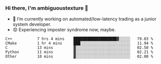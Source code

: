 ### Hi there, I'm ambiguoustexture 👋

<!--
**ambiguoustexture/ambiguoustexture** is a ✨ _special_ ✨ repository because its `README.md` (this file) appears on your GitHub profile.

Here are some ideas to get you started:
-->
- 🔭 I’m currently working on automated/low-latency trading as a junior system developer.
- :worried: Experiencing imposter syndrome now, maybe.

<!--START_SECTION:waka-->

```text
C++           7 hrs 4 mins    ███████████████████▓░░░░░   79.03 %
CMake         1 hr 4 mins     ███░░░░░░░░░░░░░░░░░░░░░░   11.94 %
C             13 mins         ▓░░░░░░░░░░░░░░░░░░░░░░░░   02.50 %
Python        11 mins         ▓░░░░░░░░░░░░░░░░░░░░░░░░   02.21 %
Other         10 mins         ▓░░░░░░░░░░░░░░░░░░░░░░░░   02.00 %
```

<!--END_SECTION:waka-->
